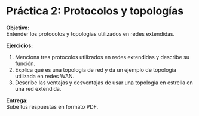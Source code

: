 # Práctica 2: Protocolos y topologías

**Objetivo:**  
Entender los protocolos y topologías utilizados en redes extendidas.

**Ejercicios:**
1. Menciona tres protocolos utilizados en redes extendidas y describe su función.
2. Explica qué es una topología de red y da un ejemplo de topología utilizada en redes WAN.
3. Describe las ventajas y desventajas de usar una topología en estrella en una red extendida.

**Entrega:**  
Sube tus respuestas en formato PDF.